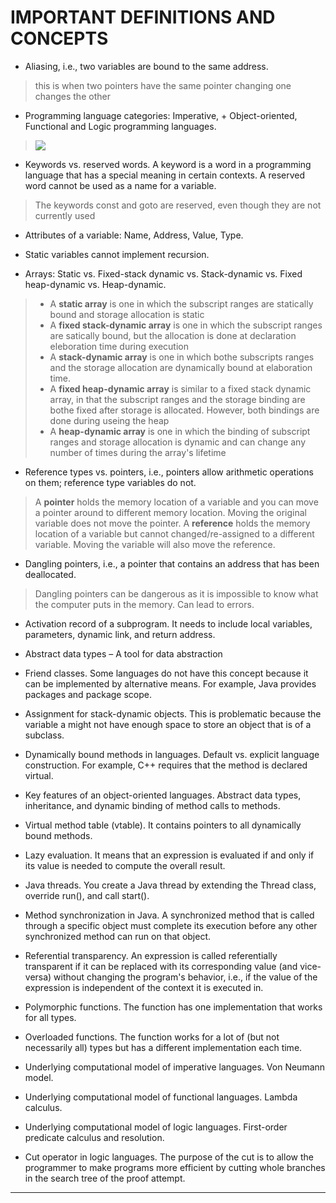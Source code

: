 # IMPORTANT DEFINITIONS AND CONCEPTS
+ Aliasing, i.e., two variables are bound to the same address.
> this is when two pointers have the same pointer 
> changing one changes the other
+ Programming language categories: Imperative, + Object-oriented,  Functional and Logic programming languages.
> ![](https://cdn.discordapp.com/attachments/328403690383867906/1096748121037492325/what-is-imperative-programming1.png)

+ Keywords vs. reserved words. A keyword is a word in a programming language that has a special meaning in certain contexts. A reserved word cannot be used as a name for a variable.
> The keywords const and goto are reserved, even though they are not currently used
+ Attributes of a variable: Name, Address, Value, Type.
>
+ Static variables cannot implement recursion.
>
+ Arrays: Static vs. Fixed-stack dynamic vs. Stack-dynamic vs. Fixed heap-dynamic vs. Heap-dynamic.
> + A **static array** is one in which the subscript ranges are statically bound and storage allocation is static
> + A **fixed stack-dynamic array** is one in which the subscript ranges are satically bound, but the allocation is done at declaration eleboration time during execution
> + A **stack-dynamic array** is one in which bothe subscripts ranges and the storage allocation are dynamically bound at elaboration time.
> + A **fixed heap-dynamic array** is similar to a fixed stack dynamic array, in that the subscript ranges and the storage binding are bothe fixed after storage is allocated. However, both bindings are done during useing the heap
> + A **heap-dynamic array** is one in which the binding of subscript ranges and storage allocation is dynamic and can change any number of times during the array's lifetime
+ Reference types vs. pointers, i.e., pointers allow arithmetic operations on them; reference type variables do not.
> A **pointer** holds the memory location of a variable and you can move a pointer around to different memory location. Moving the original variable does not move the pointer.
>A **reference** holds the memory location of a variable but cannot changed/re-assigned to a different variable. Moving the variable will also move the reference.
+ Dangling pointers, i.e., a pointer that contains an address that has been deallocated.
> Dangling pointers can be dangerous as it is impossible to know what the computer puts in the memory. Can lead to errors.
+ Activation record of a subprogram. It needs to include local variables, parameters, dynamic link, and return address.
>

+ Abstract data types – A tool for data abstraction
>
+ Friend classes. Some languages do not have this concept because it can be implemented by alternative means. For example, Java provides packages and package scope.
>
+ Assignment for stack-dynamic objects. This is problematic because the variable a might not have enough space to store an object that is of a subclass.
>
+ Dynamically bound methods in languages. Default vs. explicit language construction. For example, C++ requires that the method is declared virtual.
>
+ Key features of an object-oriented languages. Abstract data types, inheritance, and dynamic binding of method calls to methods.
>
+ Virtual method table (vtable). It contains pointers to all dynamically bound methods.
>
+ Lazy evaluation. It means that an expression is evaluated if and only if its value is needed to compute the overall result.
>
+ Java threads. You create a Java thread by extending the Thread class, override run(), and call start().
>

+ Method synchronization in Java. A synchronized method that is called through a specific object must complete its execution before any other synchronized method can run on that object.
>
+ Referential transparency. An expression is called referentially transparent if it can be replaced with its corresponding value (and vice-versa) without changing the program's behavior, i.e., if the value of the expression is independent of the context it is executed in.
>
+ Polymorphic functions. The function has one implementation that works for all types.
>
+ Overloaded functions. The function works for a lot of (but not necessarily all) types but has a different implementation each time.
>
+ Underlying computational model of imperative languages. Von Neumann model.
>
+ Underlying computational model of functional languages. Lambda calculus.
>
+ Underlying computational model of logic languages. First-order predicate calculus and resolution.
>
+ Cut operator in logic languages. The purpose of the cut is to allow the programmer to make programs more efficient by cutting whole branches in the search tree of the proof attempt.
>
---